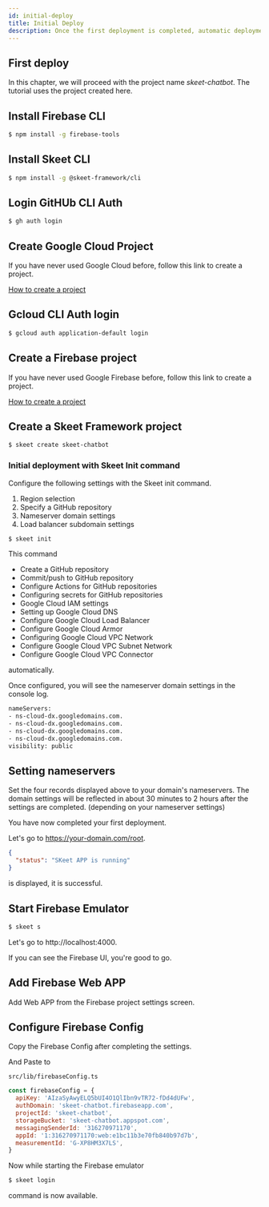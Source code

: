 ```yaml
---
id: initial-deploy
title: Initial Deploy
description: Once the first deployment is completed, automatic deployment by CI/CD will be triggered from subsequent commits
---
```


## First deploy

In this chapter, we will proceed with the project name _skeet-chatbot_.
The tutorial uses the project created here.

## Install Firebase CLI

```bash
$ npm install -g firebase-tools
```

## Install Skeet CLI

```bash
$ npm install -g @skeet-framework/cli
```

## Login GitHUb CLI Auth

```bash
$ gh auth login
```

## Create Google Cloud Project

If you have never used Google Cloud before, follow this link to create a project.

[How to create a project](https://cloud.google.com/resource-manager/docs/creating-managing-projects)

## Gcloud CLI Auth login

```bash
$ gcloud auth application-default login
```

## Create a Firebase project

If you have never used Google Firebase before, follow this link to create a project.

[How to create a project](https://firebase.google.com/docs/projects/learn-more?hl=en)

## Create a Skeet Framework project

```bash
$ skeet create skeet-chatbot
```

### Initial deployment with Skeet Init command

Configure the following settings with the Skeet init command.

1. Region selection
2. Specify a GitHub repository
3. Nameserver domain settings
4. Load balancer subdomain settings

```bash
$ skeet init
```

This command

- Create a GitHub repository
- Commit/push to GitHub repository
- Configure Actions for GitHub repositories
- Configuring secrets for GitHub repositories
- Google Cloud IAM settings
- Setting up Google Cloud DNS
- Configure Google Cloud Load Balancer
- Configure Google Cloud Armor
- Configuring Google Cloud VPC Network
- Configure Google Cloud VPC Subnet Network
- Configure Google Cloud VPC Connector

automatically.

Once configured, you will see the nameserver domain settings in the console log.

```bash
nameServers:
- ns-cloud-dx.googledomains.com.
- ns-cloud-dx.googledomains.com.
- ns-cloud-dx.googledomains.com.
- ns-cloud-dx.googledomains.com.
visibility: public
```

## Setting nameservers

Set the four records displayed above to your domain's nameservers.
The domain settings will be reflected in about 30 minutes to 2 hours after the settings are completed. (depending on your nameserver settings)

You have now completed your first deployment.

Let's go to https://your-domain.com/root.

```json
{
  "status": "SKeet APP is running"
}
```

is displayed, it is successful.

## Start Firebase Emulator

```bash
$ skeet s
```

Let's go to http://localhost:4000.

If you can see the Firebase UI, you're good to go.

## Add Firebase Web APP

Add Web APP from the Firebase project settings screen.

## Configure Firebase Config

Copy the Firebase Config after completing the settings.

And Paste to

`src/lib/firebaseConfig.ts`

```javascript
const firebaseConfig = {
  apiKey: 'AIzaSyAwyELQ5bUI4O1QlIbn9vTR72-fDd4dUFw',
  authDomain: 'skeet-chatbot.firebaseapp.com',
  projectId: 'skeet-chatbot',
  storageBucket: 'skeet-chatbot.appspot.com',
  messagingSenderId: '316270971170',
  appId: '1:316270971170:web:e1bc11b3e70fb840b97d7b',
  measurementId: 'G-XP8HM3X7LS',
}
```

Now while starting the Firebase emulator

```bash
$ skeet login
```

command is now available.
